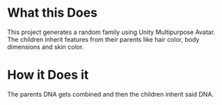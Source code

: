 # What this Does
This project generates a random family using Unity Multipurpose Avatar.
The children inherit features from their parents like hair color, body dimensions and skin color.

# How it Does it
The parents DNA gets combined and then the children inherit said DNA.
